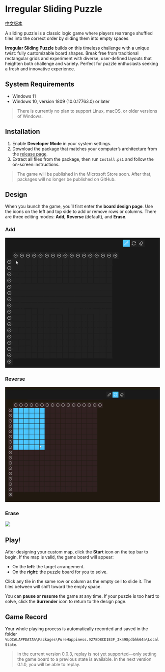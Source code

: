 # Irregular Sliding Puzzle

[中文版本](./README_zh.md)

A sliding puzzle is a classic logic game where players rearrange shuffled tiles into the correct order by sliding them into empty spaces.

**Irregular Sliding Puzzle** builds on this timeless challenge with a unique twist: fully customizable board shapes. Break free from traditional rectangular grids and experiment with diverse, user-defined layouts that heighten both challenge and variety. Perfect for puzzle enthusiasts seeking a fresh and innovative experience.

## System Requirements

- Windows 11
- Windows 10, version 1809 (10.0.17763.0) or later

> There is currently no plan to support Linux, macOS, or older versions of Windows.

## Installation

1. Enable **Developer Mode** in your system settings.
2. Download the package that matches your computer’s architecture from the [release page](../../releases/latest).
3. Extract all files from the package, then run `Install.ps1` and follow the on-screen instructions.

> The game will be published in the Microsoft Store soon. After that, packages will no longer be published on GitHub.

## Design

When you launch the game, you’ll first enter the **board design page**. Use the icons on the left and top side to add or remove rows or columns. There are three editing modes: **Add**, **Reverse** (default), and **Erase**.

### Add

![](Irregular%20Sliding%20Puzzle/Assets/add.gif)

### Reverse

![](Irregular%20Sliding%20Puzzle/Assets/reverse.gif)

### Erase

![](Irregular%20Sliding%20Puzzle/Assets/erase.gif)

## Play!

After designing your custom map, click the **Start** icon on the top bar to begin. If the map is valid, the game board will appear:

- On the **left**: the target arrangement.
- On the **right**: the puzzle board for you to solve.

Click any tile in the same row or column as the empty cell to slide it. The tiles between will shift toward the empty space.

You can **pause or resume** the game at any time. If your puzzle is too hard to solve, click the **Surrender** icon to return to the design page.

## Game Record

Your whole playing process is automatically recorded and saved in the folder `%LOCALAPPDATA%\Packages\PureHappiness.9278D8CD1E3F_3k498pdbhk64a\LocalState`.

> In the current version 0.0.3, replay is not yet supported—only setting the game board to a previous state is available. In the next version 0.1.0, you will be able to replay.